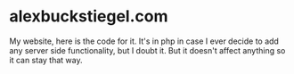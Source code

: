# alexbuckstiegel.com
My website, here is the code for it. It's in php in case I ever decide to add any server side functionality, but I doubt it. But it doesn't affect anything so it can stay that way.
